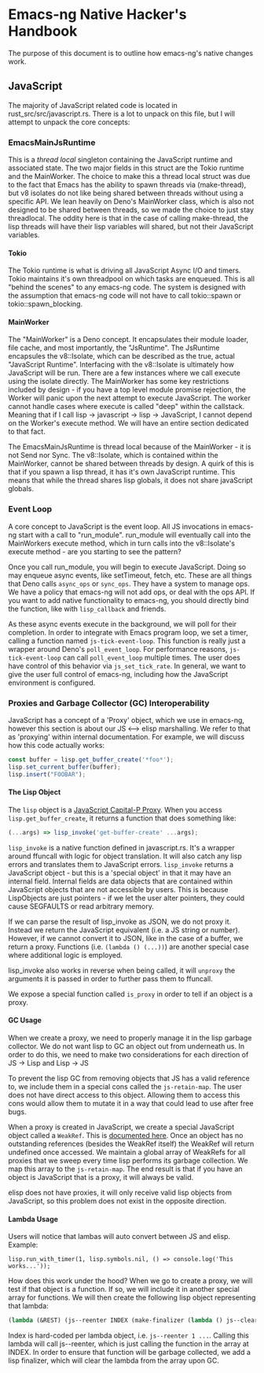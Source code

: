 # Emacs-ng Native Hacker's Handbook

The purpose of this document is to outline how emacs-ng's native changes work.

## JavaScript

The majority of JavaScript related code is located in rust_src/src/javascript.rs. There is a lot to unpack on this file, but I will attempt to unpack the core concepts:

### EmacsMainJsRuntime

This is a *thread local* singleton containing the JavaScript runtime and associated state. The two major fields in this struct are the Tokio runtime and the MainWorker. The choice to make this a thread local struct was due to the fact that Emacs has the ability to spawn threads via (make-thread), but v8 isolates do not like being shared between threads without using a specific API. We lean heavily on Deno's MainWorker class, which is also not designed to be shared between threads, so we made the choice to just stay threadlocal. The oddity here is that in the case of calling make-thread, the lisp threads will have their lisp variables will shared, but not their JavaScript variables.

#### Tokio

The Tokio runtime is what is driving all JavaScript Async I/O and timers. Tokio maintains it's own threadpool on which tasks are enqueued. This is all "behind the scenes" to any emacs-ng code. The system is designed with the assumption that emacs-ng code will not have to call tokio::spawn or tokio::spawn_blocking.

#### MainWorker

The "MainWorker" is a Deno concept. It encapsulates their module loader, file cache, and most importantly, the "JsRuntime". The JsRuntime encapsules the v8::Isolate, which can be described as the true, actual "JavaScript Runtime". Interfacing with the v8::Isolate is ultimately how JavaScript will be run. There are a few instances where we call execute using the isolate directly. The MainWorker has some key restrictions included by design - if you have a top level module promise rejection, the Worker will panic upon the next attempt to execute JavaScript. The worker cannot handle cases where execute is called "deep" within the callstack. Meaning that if I call lisp -> javascript -> lisp -> JavaScript, I cannot depend on the Worker's execute method. We will have an entire section dedicated to that fact.

The EmacsMainJsRuntime is thread local because of the MainWorker - it is not Send nor Sync. The v8::Isolate, which is contained within the MainWorker, cannot be shared between threads by design. A quirk of this is that if you spawn a lisp thread, it has it's own JavaScript runtime. This means that while the thread shares lisp globals, it does not share javaScript globals.

### Event Loop

A core concept to JavaScript is the event loop. All JS invocations in emacs-ng start with a call to "run_module". run_module will eventually call into the MainWorkers execute method, which in turn calls into the v8::Isolate's execute method - are you starting to see the pattern?

Once you call run_module, you will begin to execute JavaScript. Doing so may enqueue async events, like setTimeout, fetch, etc. These are all things that Deno calls `async_ops` or `sync_ops`. They have a system to manage ops. We have a policy that emacs-ng will not add ops, or deal with the ops API. If you want to add native functionality to emacs-ng, you should directly bind the function, like with `lisp_callback` and friends.

As these async events execute in the background, we will poll for their completion. In order to integrate with Emacs program loop, we set a timer, calling a function named `js-tick-event-loop`. This function is really just a wrapper around Deno's `poll_event_loop`. For performance reasons, `js-tick-event-loop` can call `poll_event_loop` multiple times. The user does have control of this behavior via `js_set_tick_rate`. In general, we want to give the user full control of emacs-ng, including how the JavaScript environment is configured.

### Proxies and Garbage Collector (GC) Interoperability

JavaScript has a concept of a 'Proxy' object, which we use in emacs-ng, however this section is about our JS <--> elisp marshalling. We refer to that as 'proxying' within internal documentation. For example, we will discuss how this code actually works:

```js
const buffer = lisp.get_buffer_create('*foo*');
lisp.set_current_buffer(buffer);
lisp.insert("FOOBAR");
```

#### The Lisp Object

The `lisp` object is a [JavaScript Capital-P Proxy](https://developer.mozilla.org/en-US/docs/Web/JavaScript/Reference/Global_Objects/Proxy). When you access `lisp.get_buffer_create`, it returns a function that does something like:

```js
(...args) => lisp_invoke('get-buffer-create' ...args);
```

`lisp_invoke` is a native function defined in javascript.rs. It's a wrapper around ffuncall with logic for object translation. It will also catch any lisp errors and translates them to JavaScript errors. `lisp_invoke` returns a JavaScript object - but this is a 'special object' in that it may have an internal field. Internal fields are data objects that are contained within JavaScript objects that are not accessible by users. This is because LispObjects are just pointers - if we let the user alter pointers, they could cause SEGFAULTS or read arbitrary memory.

If we can parse the result of lisp_invoke as JSON, we do not proxy it. Instead we return the JavaScript equivalent (i.e. a JS string or number). However, if we cannot convert it to JSON, like in the case of a buffer, we return a proxy. Functions (i.e. `(lambda () (...))`) are another special case where additional logic is employed.

lisp_invoke also works in reverse when being called, it will `unproxy` the arguments it is passed in order to further pass them to ffuncall.

We expose a special function called `is_proxy` in order to tell if an object is a proxy.

#### GC Usage

When we create a proxy, we need to properly manage it in the lisp garbage collector. We do not want lisp to GC an object out from underneath us. In order to do this, we need to make two considerations for each direction of JS -> Lisp and Lisp -> JS

To prevent the lisp GC from removing objects that JS has a valid reference to, we include them in a special cons called the `js-retain-map`. The user does not have direct access to this object. Allowing them to access this cons would allow them to mutate it in a way that could lead to use after free bugs.

When a proxy is created in JavaScript, we create a special JavaScript object called a `WeakRef`. This is [documented here](https://developer.mozilla.org/en-US/docs/Web/JavaScript/Reference/Global_Objects/WeakRef). Once an object has no outstanding references (besides the WeakRef itself) the WeakRef will return undefined once accessed. We maintain a global array of WeakRefs for all proxies that we sweep every time lisp performs its garbage collection. We map this array to the `js-retain-map`. The end result is that if you have an object is JavaScript that is a proxy, it will always be valid.

elisp does not have proxies, it will only receive valid lisp objects from JavaScript, so this problem does not exist in the opposite direction.

#### Lambda Usage

Users will notice that lambas will auto convert between JS and elisp. Example:

```elisp
lisp.run_with_timer(1, lisp.symbols.nil, () => console.log('This works...'));
```

How does this work under the hood? When we go to create a proxy, we will test if that object is a function. If so, we will include it in another special array for functions. We will then create the following lisp object representing that lambda:

```lisp
(lambda (&REST) (js--reenter INDEX (make-finalizer (lambda () js--clear INDEX)) REST))
```

Index is hard-coded per lambda object, i.e. `js--reenter 1 ...`. Calling this lambda will call js--reenter, which is just calling the function in the array at INDEX. In order to ensure that function will be garbage collected, we add a lisp finalizer, which will clear the lambda from the array upon GC.
